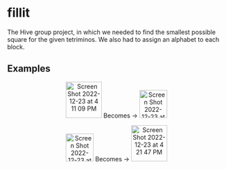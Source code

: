 # fillit
The Hive group project, in which we needed to find the smallest possible square for the given tetriminos.
We also had to assign an alphabet to each block.

## Examples
  
  
  
<p align="center">
<img width="83" alt="Screen Shot 2022-12-23 at 4 11 09 PM" src="https://user-images.githubusercontent.com/90178358/209351173-0b76869e-c642-4c8e-b868-fe5318f5abb8.png"> Becomes -> <img width="64" alt="Screen Shot 2022-12-23 at 4 18 55 PM" src="https://user-images.githubusercontent.com/90178358/209351161-494a876f-b651-40a0-b371-b9e7b7e860b1.png">
</p>
<p align="center">
<img width="64" alt="Screen Shot 2022-12-23 at 2 49 41 PM" src="https://user-images.githubusercontent.com/90178358/209339619-ad7ed937-0d21-43da-97b7-089cb6bed226.png"> Becomes -> <img width="83" alt="Screen Shot 2022-12-23 at 4 21 47 PM" src="https://user-images.githubusercontent.com/90178358/209351164-9b670e0c-6464-4799-ab41-83fa176ce9e8.png">
</p>


